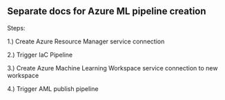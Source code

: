 ## Separate docs for Azure ML pipeline creation

Steps:

1.) Create Azure Resource Manager service connection 

2.) Trigger IaC Pipeline

3.) Create Azure Machine Learning Workspace service connection to new workspace

4.) Trigger AML publish pipeline
